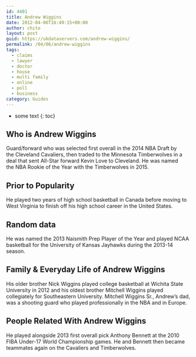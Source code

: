 ```yaml
---
id: 4401
title: Andrew Wiggins
date: 2012-04-06T16:49:15+00:00
author: chito
layout: post
guid: https://ukdataservers.com/andrew-wiggins/
permalink: /04/06/andrew-wiggins
tags:
  - claims
  - lawyer
  - doctor
  - house
  - multi family
  - online
  - poll
  - business
category: Guides
---
```


* some text
{: toc}
          
          
## Who is  Andrew Wiggins
                  
                  
                  
Guard/forward who was selected first overall in the 2014 NBA Draft by the Cleveland Cavaliers, then traded to the Minnesota Timberwolves in a deal that sent All-Star forward Kevin Love to Cleveland. He was named the NBA Rookie of the Year with the Timberwolves in 2015.
                  
                
                
                
## Prior to Popularity 
                  
                  
                  
He played two years of high school basketball in Canada before moving to West Virginia to finish off his high school career in the United States.
                  
                
                
                
## Random data 
                  
                  
                  
He was named the 2013 Naismith Prep Player of the Year and played NCAA basketball for the University of Kansas Jayhawks during the 2013-14 season.
                  
                
                
                
## Family & Everyday Life of Andrew Wiggins
                  
                  
                  
His older brother Nick Wiggins played college basketball at Wichita State University in 2012 and his oldest brother Mitchell Wiggins played collegiately for Southeastern University. Mitchell Wiggins Sr., Andrew&#8217;s dad, was a shooting guard who played professionally in the NBA and in Europe.
                  
                
                
                
## People Related With  Andrew Wiggins
                  
                  
                  
He played alongside 2013 first overall pick Anthony Bennett at the 2010 FIBA Under-17 World Championship games. He and Bennett then became teammates again on the Cavaliers and Timberwolves.
                  
                
              
            
          
          
          
    
    
  
